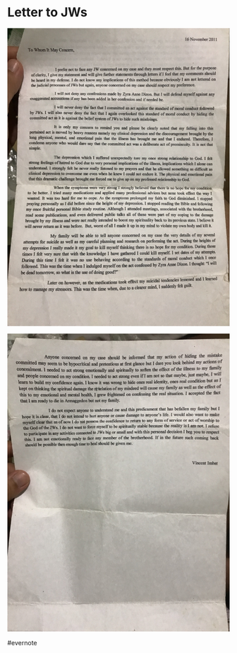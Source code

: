 # Letter to JWs

![Evernote Snapshot 20200814 184448.jpeg](Letter%20to%20JWs.assets/Evernote%20Snapshot%2020200814%20184448.jpeg)

![Evernote Snapshot 20200814 184449.jpeg](Letter%20to%20JWs.assets/Evernote%20Snapshot%2020200814%20184449.jpeg)

\#evernote

